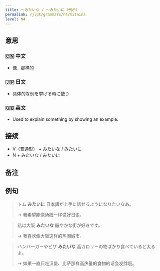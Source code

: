```yaml
---
title: 〜みたいな / 〜みたいに（例示）
permalink: /jlpt/grammars/n4/mitaina
level: N4
---
```


## 意思

### 🇨🇳 中文

- 像...那样的

### 🇯🇵 日文

- 具体的な例を挙げる時に使う

### 🇬🇧 英文

- Used to explain something by showing an example.

## 接续

- V（普通形） + みたいな / みたいに
- N + みたいな / みたいに

## 备注


## 例句

> トム **みたいに** 日本語が上手に話せるようになりたいなあ。
>
> → 我希望能像汤姆一样说好日语。

> 私は大阪 **みたいな** 賑やかな街が好きです。
>
> → 我喜欢像大阪这样的热闹城市。

> ハンバーガーやピザ **みたいな** 高カロリーの物ばかり食べていると太るよ。
>
> → 如果一直只吃汉堡、比萨那样高热量的食物的话会发胖哦。

